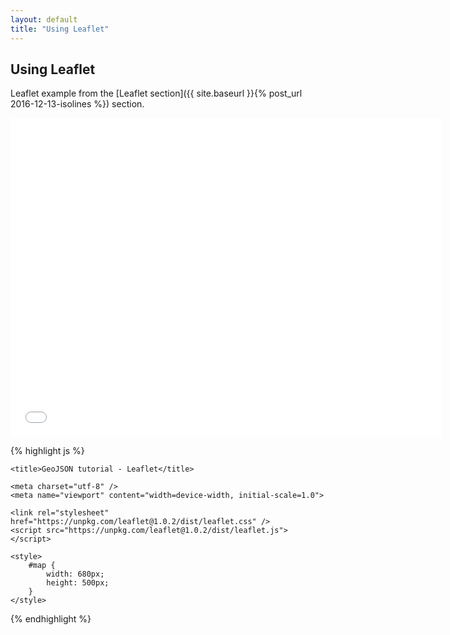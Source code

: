 ```yaml
---
layout: default
title: "Using Leaflet"
---
```

Using Leaflet
-------------
Leaflet example from the [Leaflet section]({{ site.baseurl }}{% post_url 2016-12-13-isolines %}) section.

<iframe frameborder="no" border="0" scrolling="no" marginwidth="0" marginheight="0" width="690" height="510" src="{{ site.baseurl }}/code_samples/leaflet.html"></iframe>

{% highlight js %}
<!DOCTYPE html>
<html>
<head>

	<title>GeoJSON tutorial - Leaflet</title>

	<meta charset="utf-8" />
	<meta name="viewport" content="width=device-width, initial-scale=1.0">

	<link rel="stylesheet" href="https://unpkg.com/leaflet@1.0.2/dist/leaflet.css" />
	<script src="https://unpkg.com/leaflet@1.0.2/dist/leaflet.js"></script>
  <script src="geotiff.min.js"></script>
  <script src="raster-marching-squares.min.js"></script>

	<style>
		#map {
			width: 680px;
			height: 500px;
		}
	</style>


</head>
<body>

<div id='map'></div>
<script>

var xhr = new XMLHttpRequest();
xhr.open('GET', 'vardah.tiff', true);
xhr.responseType = 'arraybuffer';
xhr.onload = function(e) {

    var tiff = GeoTIFF.parse(this.response);
    var image = tiff.getImage();
    var tiffWidth = image.getWidth();
    var tiffHeight = image.getHeight();
    var rasters = image.readRasters();
    var tiepoint = image.getTiePoints()[0];
    var pixelScale = image.getFileDirectory().ModelPixelScale;
    var geoTransform = [tiepoint.x, pixelScale[0], 0, tiepoint.y, 0, -1*pixelScale[1]];

    var pressData = new Array(tiffHeight);
    var tempData = new Array(tiffHeight);
    var uData = new Array(tiffHeight);
    var vData = new Array(tiffHeight);
    var spdData = new Array(tiffHeight);
    for (var j = 0; j<tiffHeight; j++){
        pressData[j] = new Array(tiffWidth);
        tempData[j] = new Array(tiffWidth);
        uData[j] = new Array(tiffWidth);
        vData[j] = new Array(tiffWidth);
        spdData[j] = new Array(tiffWidth);
        for (var i = 0; i<tiffWidth; i++){
            pressData[j][i] = rasters[0][i + j*tiffWidth];
            tempData[j][i] = rasters[1][i + j*tiffWidth];
            uData[j][i] = rasters[2][i + j*tiffWidth];
            vData[j][i] = rasters[3][i + j*tiffWidth];
            spdData[j][i] = 1.943844492 * Math.sqrt(uData[j][i]*uData[j][i] + vData[j][i]*vData[j][i]);

        }
    }

    var intervalsSpd = [0, 8, 12, 14, 16, 18, 20, 22, 24, 26, 28, 30, 32, 34, 36, 38, 40, 42,
      44, 46, 48, 50, 52, 56, 60, 64, 68, 72, 76, 80, 84, 88, 92, 96 ];
    var bandsWind = rastertools.isobands(spdData, geoTransform, intervalsSpd);

    function getColor(d) {
    return d > 92   ? '#643c32' :
           d > 88   ? '#643c32' :
           d > 84   ? '#a50000' :
           d > 80   ? '#c10000' :
           d > 76   ? '#e11400' :
           d > 72   ? '#ff3200' :
           d > 68   ? '#ff6000' :
           d > 64   ? '#ffa100' :
           d > 60   ? '#ffc13c' :
           d > 56   ? '#ffe978' :
           d > 52   ? '#c9ffbf' :
           d > 50   ? '#b5fbab' :
           d > 48   ? '#97f58d' :
           d > 46   ? '#78f572' :
           d > 44   ? '#50ef50' :
           d > 42   ? '#36d33c' :
           d > 40   ? '#1eb31e' :
           d > 38   ? '#0ea10e' :
           d > 36   ? '#e1ffff' :
           d > 34   ? '#b5f1fb' :
           d > 32   ? '#97d3fb' :
           d > 30   ? '#78b9fb' :
           d > 28   ? '#50a5f5' :
           d > 26   ? '#3c97f5' :
           d > 24   ? '#2883f1' :
           d > 22   ? '#1e6eeb' :
           d > 20   ? '#1464d3' :
           d > 18   ? '#646464' :
           d > 16   ? '#979797' :
           d > 14   ? '#bababa' :
           d > 12   ? '#d1d1d1' :
           d > 8    ? '#e5e5e6' :
           d > 0   ? '#ffffff' :
                    '#ffffff';
            }


    function style(feature) {
    return {
        fillColor: getColor(feature.properties[0].lowerValue),
        weight: 2,
        opacity: 1,
        color: getColor(feature.properties[0].lowerValue),
        dashArray: '3',
        fillOpacity: 0.5
      };
    }

    var bandsWindLayer = L.geoJson(bandsWind, {
      style: style
    });


    var intervalsPress = [970, 972, 974, 976, 978, 980, 982, 984, 986, 988, 990, 992, 994, 996, 998,
      1000, 1002, 1004, 1006, 1008, 1010, 1012, 1014, 1016, 1018, 1020, 1022, 1024, 1026, 1028];
    var isobars = rastertools.isolines(pressData, geoTransform, intervalsPress);

    var isobarsLayer = L.geoJSON(isobars, {
		    style: {
          "color": "#333",
          "weight": 2,
          "opacity": 0.65
        }
	 });

   var baseLayer = L.tileLayer('https://api.tiles.mapbox.com/v4/{id}/{z}/{x}/{y}.png?access_token=pk.eyJ1IjoibWFwYm94IiwiYSI6ImNpandmbXliNDBjZWd2M2x6bDk3c2ZtOTkifQ._QA7i5Mpkd_m30IGElHziw', {
   	maxZoom: 18,
   	attribution: 'Map data &copy; <a href="http://openstreetmap.org">OpenStreetMap</a> contributors, ' +
   		'<a href="http://creativecommons.org/licenses/by-sa/2.0/">CC-BY-SA</a>, ' +
   		'Imagery © <a href="http://mapbox.com">Mapbox</a>',
   	id: 'mapbox.light'
   });

   var map = L.map('map', {
     layers: [baseLayer, bandsWindLayer]
   }).setView([13, 81], 6);


   L.control.layers(null, {
    "Wind speed": bandsWindLayer,
    "Pressure": isobarsLayer
    }).addTo(map);


  map.on('click', function(e) {
    var xTiff = (e.latlng.lng - geoTransform[0])/geoTransform[1];
    var yTiff = ( e.latlng.lat - geoTransform[3])/geoTransform[5];
    var temp = tempData[Math.round(yTiff)][Math.round(xTiff)];
    var press = pressData[Math.round(yTiff)][Math.round(xTiff)];
    var uValue = uData[Math.round(yTiff)][Math.round(xTiff)];
    var vValue = vData[Math.round(yTiff)][Math.round(xTiff)];
    var spd = Math.sqrt(uValue*uValue + vValue*vValue);
    var dir = 270 + (Math.atan2(-vValue,uValue)*180/Math.PI);
    if(dir<0){dir = dir + 360;}
    if(dir>360){dir = dir - 360;}

    L.popup()
      .setLatLng(e.latlng)
      .setContent("Wind speed: " + spd.toFixed(1) + " kt <br/>Wind dir: " + dir.toFixed(0) +"º <br/>Temp: " + temp.toFixed(1) + " C<br/>Pressure: " + press.toFixed(0) + " hPa")
      .openOn(map);
  });
  };
  xhr.send();
</script>
</body>
</html>
{% endhighlight %}
